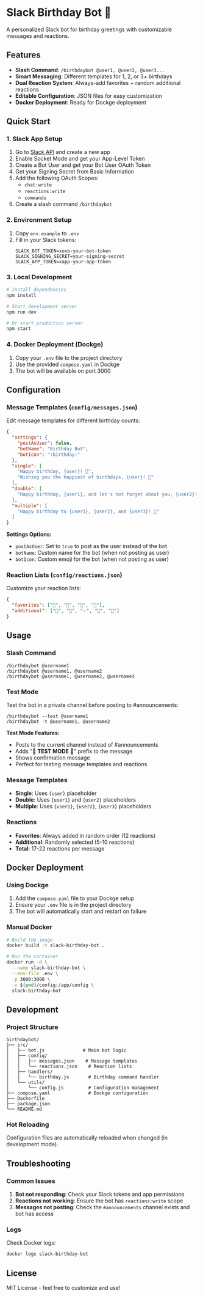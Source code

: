 # Slack Birthday Bot 🎉

A personalized Slack bot for birthday greetings with customizable messages and reactions.

## Features

- **Slash Command**: `/birthdaybot @user1, @user2, @user3...`
- **Smart Messaging**: Different templates for 1, 2, or 3+ birthdays
- **Dual Reaction System**: Always-add favorites + random additional reactions
- **Editable Configuration**: JSON files for easy customization
- **Docker Deployment**: Ready for Dockge deployment

## Quick Start

### 1. Slack App Setup

1. Go to [Slack API](https://api.slack.com/apps) and create a new app
2. Enable Socket Mode and get your App-Level Token
3. Create a Bot User and get your Bot User OAuth Token
4. Get your Signing Secret from Basic Information
5. Add the following OAuth Scopes:
   - `chat:write`
   - `reactions:write`
   - `commands`
6. Create a slash command `/birthdaybot`

### 2. Environment Setup

1. Copy `env.example` to `.env`
2. Fill in your Slack tokens:
   ```
   SLACK_BOT_TOKEN=xoxb-your-bot-token
   SLACK_SIGNING_SECRET=your-signing-secret
   SLACK_APP_TOKEN=xapp-your-app-token
   ```

### 3. Local Development

```bash
# Install dependencies
npm install

# Start development server
npm run dev

# Or start production server
npm start
```

### 4. Docker Deployment (Dockge)

1. Copy your `.env` file to the project directory
2. Use the provided `compose.yaml` in Dockge
3. The bot will be available on port 3000

## Configuration

### Message Templates (`config/messages.json`)

Edit message templates for different birthday counts:

```json
{
  "settings": {
    "postAsUser": false,
    "botName": "Birthday Bot",
    "botIcon": ":birthday:"
  },
  "single": [
    "Happy birthday, {user}! 🎉",
    "Wishing you the happiest of birthdays, {user}! 🎂"
  ],
  "double": [
    "Happy birthday, {user1}, and let's not forget about you, {user2}!! You're both important! 🎉"
  ],
  "multiple": [
    "Happy birthday to {user1}, {user2}, and {user3}! 🎉"
  ]
}
```

**Settings Options:**
- `postAsUser`: Set to `true` to post as the user instead of the bot
- `botName`: Custom name for the bot (when not posting as user)
- `botIcon`: Custom emoji for the bot (when not posting as user)

### Reaction Lists (`config/reactions.json`)

Customize your reaction lists:

```json
{
  "favorites": ["🎉", "🎂", "🎈", "🥳"],
  "additional": ["🎊", "🎁", "✨", "🌟", "💫"]
}
```

## Usage

### Slash Command

```
/birthdaybot @username1
/birthdaybot @username1, @username2
/birthdaybot @username1, @username2, @username3
```

### Test Mode

Test the bot in a private channel before posting to #announcements:

```
/birthdaybot --test @username1
/birthdaybot -t @username1, @username2
```

**Test Mode Features:**
- Posts to the current channel instead of #announcements
- Adds "🧪 **TEST MODE** 🧪" prefix to the message
- Shows confirmation message
- Perfect for testing message templates and reactions

### Message Templates

- **Single**: Uses `{user}` placeholder
- **Double**: Uses `{user1}` and `{user2}` placeholders  
- **Multiple**: Uses `{user1}`, `{user2}`, `{user3}` placeholders

### Reactions

- **Favorites**: Always added in random order (12 reactions)
- **Additional**: Randomly selected (5-10 reactions)
- **Total**: 17-22 reactions per message

## Docker Deployment

### Using Dockge

1. Add the `compose.yaml` file to your Dockge setup
2. Ensure your `.env` file is in the project directory
3. The bot will automatically start and restart on failure

### Manual Docker

```bash
# Build the image
docker build -t slack-birthday-bot .

# Run the container
docker run -d \
  --name slack-birthday-bot \
  --env-file .env \
  -p 3000:3000 \
  -v $(pwd)/config:/app/config \
  slack-birthday-bot
```

## Development

### Project Structure

```
birthdaybot/
├── src/
│   ├── bot.js              # Main bot logic
│   ├── config/
│   │   ├── messages.json    # Message templates
│   │   └── reactions.json    # Reaction lists
│   ├── handlers/
│   │   └── birthday.js       # Birthday command handler
│   └── utils/
│       └── config.js         # Configuration management
├── compose.yaml              # Dockge configuration
├── Dockerfile
├── package.json
└── README.md
```

### Hot Reloading

Configuration files are automatically reloaded when changed (in development mode).

## Troubleshooting

### Common Issues

1. **Bot not responding**: Check your Slack tokens and app permissions
2. **Reactions not working**: Ensure the bot has `reactions:write` scope
3. **Messages not posting**: Check the `#announcements` channel exists and bot has access

### Logs

Check Docker logs:
```bash
docker logs slack-birthday-bot
```

## License

MIT License - feel free to customize and use!
